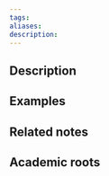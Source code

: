 ```yaml
---
tags: 
aliases: 
description:
---
```


## Description


## Examples 
	 

## Related notes 


## Academic roots
